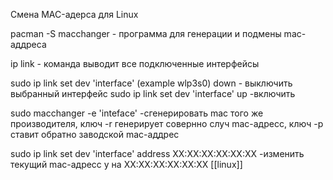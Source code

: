 Смена MAC-адерса для Linux 

pacman -S macchanger  - программа для генерации и подмены mac-аддреса 

ip link - команда выводит все подключенные интерфейсы 

sudo ip link set dev 'interface' (example wlp3s0) down - выключить выбранный интерфейс
sudo ip link set dev 'interface' up -включить

sudo macchanger -e 'inteface'  -сгенерировать mac того же производителя, ключ -r генерирует совернно случ mac-адресс,
ключ -p ставит обратно заводской mac-аддрес 

sudo ip link set dev 'interface' address  XX:XX:XX:XX:XX:XX -изменить текущий mac-адресс y на XX:XX:XX:XX:XX:XX
[[linux]]
